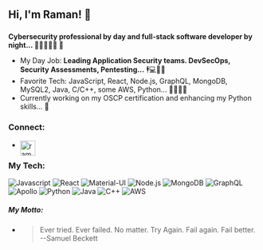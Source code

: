 ## Hi, I'm Raman! 👋
###
**Cybersecurity professional by day and full-stack software developer by night... :slightly_smiling_face::closed_lock_with_key::beginner::bust_in_silhouette::first_quarter_moon: :japanese_goblin:**

- My Day Job: **Leading Application Security teams. DevSecOps, Security Assessments, Pentesting...** :business_suit_levitating:💻:office::briefcase:
- Favorite Tech: JavaScript, React, Node.js, GraphQL, MongoDB, MySQL2, Java, C/C++, some AWS, Python... :dizzy::monkey::sparkles:🔥
- Currently working on my OSCP certification and enhancing my Python skills... :book:

### Connect:
- [<img align="left" alt="ramantv | LinkedIn" width="30px" src="https://cdn.jsdelivr.net/npm/simple-icons@v3/icons/linkedin.svg" />][linkedin]

### My Tech:
![Javascript](https://img.shields.io/badge/JavaScript-323330?style=for-the-badge&logo=javascript&logoColor=F7DF1E)
![React](https://img.shields.io/badge/React-20232A?style=for-the-badge&logo=react&logoColor=61DAFB)
![Material-UI](https://img.shields.io/badge/Material--UI-0081CB?style=for-the-badge&logo=material-ui&logoColor=white)
![Node.js](https://img.shields.io/badge/Node.js-43853D?style=for-the-badge&logo=node.js&logoColor=white)
![MongoDB](https://img.shields.io/badge/MongoDB-4EA94B?style=for-the-badge&logo=mongodb&logoColor=white)
![GraphQL](https://img.shields.io/badge/GraphQL-E4405F?style=for-the-badge)
![Apollo](https://img.shields.io/badge/Apollo_Server-8B89CC?style=for-the-badge)
![Python](https://img.shields.io/badge/Python-3776AB?style=for-the-badge&logo=python&logoColor=white)
![Java](https://img.shields.io/badge/Java-ED8B00?style=for-the-badge&logo=java&logoColor=white)
![C++](https://img.shields.io/badge/C%2B%2B-00599C?style=for-the-badge&logo=c%2B%2B&logoColor=white)
![AWS](https://img.shields.io/badge/Amazon_AWS-232F3E?style=for-the-badge&logo=amazon-aws&logoColor=white)

##### My Motto:
- <blockquote> Ever tried. Ever failed. No matter. Try Again. Fail again. Fail better. --Samuel Beckett <br/> </blockquote>

[linkedin]: https://www.linkedin.com/in/raman-trikkur
